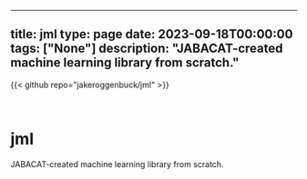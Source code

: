 
---
title: jml
type: page
date: 2023-09-18T00:00:00
tags: ["None"]
description: "JABACAT-created machine learning library from scratch."
---

{{< github repo="jakeroggenbuck/jml" >}}

<br>

# jml
JABACAT-created machine learning library from scratch.
